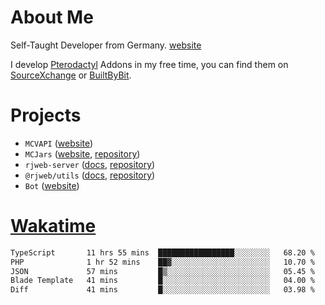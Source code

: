 # About Me

Self-Taught Developer from Germany. [website](https://rjansen.dev)

I develop [Pterodactyl](https://pterodactyl.io) Addons in my free time, you can find
them on [SourceXchange](https://www.sourcexchange.net/teams/356/profile) or [BuiltByBit](https://builtbybit.com/search/3078009).

# Projects

- `MCVAPI` ([website](https://versions.mcjars.app))
- `MCJars` ([website](https://mcjars.app), [repository](https://github.com/0x7d8/mcjar))
- `rjweb-server` ([docs](https://server.rjweb.dev), [repository](https://github.com/0x7d8/NPM_WEB-SERVER))
- `@rjweb/utils` ([docs](https://utils.rjweb.dev), [repository](https://github.com/0x7d8/rjweb-utils))
- `Bot` ([website](https://bot.rjns.dev))

# [Wakatime](https://wakatime.com/@0x7d8)

<!--START_SECTION:waka-->

```txt
TypeScript       11 hrs 55 mins  █████████████████░░░░░░░░   68.20 %
PHP              1 hr 52 mins    ██▓░░░░░░░░░░░░░░░░░░░░░░   10.70 %
JSON             57 mins         █▒░░░░░░░░░░░░░░░░░░░░░░░   05.45 %
Blade Template   41 mins         █░░░░░░░░░░░░░░░░░░░░░░░░   04.00 %
Diff             41 mins         █░░░░░░░░░░░░░░░░░░░░░░░░   03.98 %
```

<!--END_SECTION:waka-->
